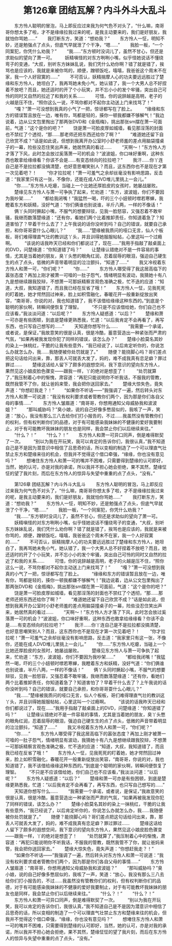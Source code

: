 # 　　第126章 团结瓦解？内斗外斗大乱斗
　　东方怜人聪明的冒泡，马上即反应过来我为何气色不对头了，“什么嘛，南哥哥你想太多了啦，才不是缘缘拉我过来的呢，是我主动要来的，我们是好朋友，我就怕你骂她……”
　　我打断东方，笑道：“想劝我？”
　　东方怜人一怔，明知不妙，还是勉强点了点头，但底气早就泄了个干净，“嗯……”
　　我脸一板，“一个同案犯，你凭什么劝我？”
　　“我……”东方顿时没词儿了，虽然不甘心，但还是求助似的望向了萧一可。
　　妖精嗔怪的对东方咧咧小嘴，似乎怪她说话不懂绕弯子的变通，“大叔，别听东方妹妹乱说，我们凭什么劝你啊？错了就是错了，挨骂也是应该的，我就是来被你骂的，顺便，蹭顿饭吃，嘻嘻，我爸爸这个周末不在家，我一个人好寂寞的……”
　　不可否认，妖精揣摩人心的功夫要远远胜过了楚缘和东方怜人，她坦白了，我再骂她未免小气，她认错了，我一个大男人总不好捏着不放吧？而且，她还适时的开了个小玩笑，并不忘小小的发个牢骚，突出自己可怜的同时又自然的拉近了和我的关系……
　　可惜，你的说辞越是高明，老子的火越是压不住，“照你这么一说，不骂你都对不起你主动送上门来找骂了！”
　　“嘎？”萧一可没想到我真的小气了一把，惊讶都写在了脸上。
　　“缘缘和东方的错误暂且放在一边，唯有你，骂都是轻的，揍你一顿我都嫌不够解气！”我边说着，边从公文包里掏出了那两张DVD和《金瓶梅》，挑出那张sm摆在萧一可面前，气道：“这个是你的吧？”
　　饶是萧一可脸皮厚如城墙，看见那淫荡的封面也不禁红了个透彻，“那……那老师还把东西还给你了啊？”
　　“难道她还留下自己欣赏不成？”话是如此说，但想到我离开办公室时小舒老师羞的差点用脑袋撞桌子的一幕，险些没忍住笑出声来，她居然真的看过……
　　“天啊～！”东方怜人方才落了下风，此时怎会放过奚落萧一可的机会？“波波姐，你口味好重啊，这种东西也敢拿给缘缘看？你该不会是……有变态倾向的拉拉吧？”
　　我汗……你丫连自己是不是拉拉都没搞清楚，也好意思嘲笑别人？而且，这东西你也不是现在才第一次见着吧？！
　　“你才拉拉呢！”萧一可羞气之余却丝毫没有影响思路，反击道：“我家里只有这一张，不像你，还能在成人DVD堆儿里挑上一会儿。”
　　“你……”东方怜人吃瘪，当碰上一个比她还厚脸皮的女孩时，她屡战屡败。
　　楚缘见东方怜人与萧一可争执了起来，忙劝道：“东方，波波姐，你们不要因为我吵架……”
　　“都给我闭嘴！”我猛然一喝，吓的三个小妞顿时噤若寒蝉，我瞪着东方和妖精，没好气道：“你们俩谁也别说谁，半斤八两，一样的不像话！”
　　俩丫头同时撅起小嘴，不服气的想要辩驳，见我一脸怒容，又强忍着不敢牢骚，我继而数落楚缘道：“还有你，看她们两个比着推卸责任，你知道着急了？知道害怕了？早着干什么去了？上午我说的话你没听到吗？自己的错误，就要自己承担，和你哥哥耍什么心眼儿？”
　　“我……”楚缘被我质问的哑口无言，仙人个板板，哥们难得理直气壮的教训这丫头，并且训得她服服帖帖，心里这叫一个过瘾啊。
　　“该说的话我昨天已经和你们都说过了，现在……”我用手指敲了敲桌面上的DVD，问楚缘道：“你知道错了吗？”
　　让楚缘认错绝对不是一件容易的事情，尤其是当着她的朋友，臭丫头憋的眼角红润，忍着屈辱的眼泪，强迫自己硬生生的点了点头，低微的声音带着明显的泣泣颤抖，“知道了……”
　　我又冷视着东方怜人和萧一可，“你们呢？”
　　“你……”
　　东方怜人哪受得了我这居高临下的嚣张态度？再加上刚才被萧一可噎的一肚子怨气，情绪明显有波动，我猜她十有八九是想继续跟我狡辩，不想萧一可那妖精察言观色准确之极，忙不迭的应道：“知道，大叔，我知道错了，而且我已经在反省了哦！”
　　东方怜人一怔，见我死死的盯着她，她才愕然回过神来，脸上如积雪融化，春暖花开一般重新绽放出笑容，“南哥哥，你说的对，我也知道错了，我不该借给缘缘这种东西的。”到底是个聪明的家伙啊，转瞬间便恢复了理智。
　　“不只是不应该借给她，你们自己也不应该看，”我淡淡问道：“以后呢？”
　　东方怜人疑惑道：“以后？”
　　楚缘和萧一可亦是有些困顿，到底是楚缘更熟悉我，忙道：“以后我肯定不会再看了，再写东西，也只写自己想写的……”
　　天知道你想写什么……
　　“我需要一个承诺，或者说，是保证，”我故意笑的很是认真，很是冷酷，蓄意营造出一种紧张而严肃的气氛，“如果再被我发现你犯了同样的错误，该怎么办？”
　　楚缘小脸莫名其妙的染上一抹桃红，干脆的让我有些意外，“我已经说了，以后肯定听你的，你说怎么办就怎么办，我……我随便被你处罚就是了。”
　　随便？能挠脚心吗？哥们差点把这句话给问出来，靠，那丢人可就丢大发了，妈的，难不成我真有恋足癖？罪过罪过……
　　楚缘这话给人留下了颇多的遐想空间，我下意识的望向东方怜人，果然见这小娘皮脸色骤变——跟我一样，丫的绝对是想歪了！
　　“处罚就算了，”我压制着心中的惭愧，肃容道：“再犯只能说明你不听我话，不服我的管教，既然我管不了你，就让爸妈来管，我会把你送回家去。”
　　楚缘大惊失色，竟失声道：“你想赶我走？！”
　　“如果你不听话——”我强调了一遍，然后转头对东方怜人和萧一可说道：“我没有权利要求或者管教你们两个，因为那是你们各自父母的事情……”
　　东方怜人皱眉道：“南哥哥，你想用通知父母威胁我和波波姐？”
　　“那叫威胁吗？”臭小娘，说的自己好像多憋屈似的，我咳了一声，笑道：“放心，我没有那么三八去给你们打小报告的，不过……我虽然没有管教你们的权利，但有权判断你们的品德，对于有可能感染我妹妹的不健康的爱好我要制止，对于有可能教坏我妹妹的朋友也是同样，我会禁止你们以后继续来往。”
　　“什么？！”
　　“什么？！”
　　东方怜人和萧一可异口同声，倒是难得默契了一次。
　　“别以为我在开玩笑，我可以肯定的告诉你们，我很认真，”我不知道自己是不是因为潜意识中相信了吕思奇的话，所以变相的制造了一个可以理直气壮禁止东方和楚缘来往的机会，但我并不觉得这个借口牵强，“缘缘，你也没有意见吗？”
　　想堵住东方怜人和萧一可的嘴并不困难，只需要得到楚缘的认可即好，当然，她的认可，亦是对我的承诺，所以我并不担心她会拒绝，果不其然，楚缘怔怔的望了我片刻，而后在东方怜人的惊异与失望中重重的点了点头，“没有。”

　　第126章 团结瓦解？内斗外斗大乱斗
　　东方怜人聪明的冒泡，马上即反应过来我为何气色不对头了，“什么嘛，南哥哥你想太多了啦，才不是缘缘拉我过来的呢，是我主动要来的，我们是好朋友，我就怕你骂她……”
　　我打断东方，笑道：“想劝我？”
　　东方怜人一怔，明知不妙，还是勉强点了点头，但底气早就泄了个干净，“嗯……”
　　我脸一板，“一个同案犯，你凭什么劝我？”
　　“我……”东方顿时没词儿了，虽然不甘心，但还是求助似的望向了萧一可。
　　妖精嗔怪的对东方咧咧小嘴，似乎怪她说话不懂绕弯子的变通，“大叔，别听东方妹妹乱说，我们凭什么劝你啊？错了就是错了，挨骂也是应该的，我就是来被你骂的，顺便，蹭顿饭吃，嘻嘻，我爸爸这个周末不在家，我一个人好寂寞的……”
　　不可否认，妖精揣摩人心的功夫要远远胜过了楚缘和东方怜人，她坦白了，我再骂她未免小气，她认错了，我一个大男人总不好捏着不放吧？而且，她还适时的开了个小玩笑，并不忘小小的发个牢骚，突出自己可怜的同时又自然的拉近了和我的关系……
　　可惜，你的说辞越是高明，老子的火越是压不住，“照你这么一说，不骂你都对不起你主动送上门来找骂了！”
　　“嘎？”萧一可没想到我真的小气了一把，惊讶都写在了脸上。
　　“缘缘和东方的错误暂且放在一边，唯有你，骂都是轻的，揍你一顿我都嫌不够解气！”我边说着，边从公文包里掏出了那两张DVD和《金瓶梅》，挑出那张sm摆在萧一可面前，气道：“这个是你的吧？”
　　饶是萧一可脸皮厚如城墙，看见那淫荡的封面也不禁红了个透彻，“那……那老师还把东西还给你了啊？”
　　“难道她还留下自己欣赏不成？”话是如此说，但想到我离开办公室时小舒老师羞的差点用脑袋撞桌子的一幕，险些没忍住笑出声来，她居然真的看过……
　　“天啊～！”东方怜人方才落了下风，此时怎会放过奚落萧一可的机会？“波波姐，你口味好重啊，这种东西也敢拿给缘缘看？你该不会是……有变态倾向的拉拉吧？”
　　我汗……你丫连自己是不是拉拉都没搞清楚，也好意思嘲笑别人？而且，这东西你也不是现在才第一次见着吧？！
　　“你才拉拉呢！”萧一可羞气之余却丝毫没有影响思路，反击道：“我家里只有这一张，不像你，还能在成人DVD堆儿里挑上一会儿。”
　　“你……”东方怜人吃瘪，当碰上一个比她还厚脸皮的女孩时，她屡战屡败。
　　楚缘见东方怜人与萧一可争执了起来，忙劝道：“东方，波波姐，你们不要因为我吵架……”
　　“都给我闭嘴！”我猛然一喝，吓的三个小妞顿时噤若寒蝉，我瞪着东方和妖精，没好气道：“你们俩谁也别说谁，半斤八两，一样的不像话！”
　　俩丫头同时撅起小嘴，不服气的想要辩驳，见我一脸怒容，又强忍着不敢牢骚，我继而数落楚缘道：“还有你，看她们两个比着推卸责任，你知道着急了？知道害怕了？早着干什么去了？上午我说的话你没听到吗？自己的错误，就要自己承担，和你哥哥耍什么心眼儿？”
　　“我……”楚缘被我质问的哑口无言，仙人个板板，哥们难得理直气壮的教训这丫头，并且训得她服服帖帖，心里这叫一个过瘾啊。
　　“该说的话我昨天已经和你们都说过了，现在……”我用手指敲了敲桌面上的DVD，问楚缘道：“你知道错了吗？”
　　让楚缘认错绝对不是一件容易的事情，尤其是当着她的朋友，臭丫头憋的眼角红润，忍着屈辱的眼泪，强迫自己硬生生的点了点头，低微的声音带着明显的泣泣颤抖，“知道了……”
　　我又冷视着东方怜人和萧一可，“你们呢？”
　　“你……”
　　东方怜人哪受得了我这居高临下的嚣张态度？再加上刚才被萧一可噎的一肚子怨气，情绪明显有波动，我猜她十有八九是想继续跟我狡辩，不想萧一可那妖精察言观色准确之极，忙不迭的应道：“知道，大叔，我知道错了，而且我已经在反省了哦！”
　　东方怜人一怔，见我死死的盯着她，她才愕然回过神来，脸上如积雪融化，春暖花开一般重新绽放出笑容，“南哥哥，你说的对，我也知道错了，我不该借给缘缘这种东西的。”到底是个聪明的家伙啊，转瞬间便恢复了理智。
　　“不只是不应该借给她，你们自己也不应该看，”我淡淡问道：“以后呢？”
　　东方怜人疑惑道：“以后？”
　　楚缘和萧一可亦是有些困顿，到底是楚缘更熟悉我，忙道：“以后我肯定不会再看了，再写东西，也只写自己想写的……”
　　天知道你想写什么……
　　“我需要一个承诺，或者说，是保证，”我故意笑的很是认真，很是冷酷，蓄意营造出一种紧张而严肃的气氛，“如果再被我发现你犯了同样的错误，该怎么办？”
　　楚缘小脸莫名其妙的染上一抹桃红，干脆的让我有些意外，“我已经说了，以后肯定听你的，你说怎么办就怎么办，我……我随便被你处罚就是了。”
　　随便？能挠脚心吗？哥们差点把这句话给问出来，靠，那丢人可就丢大发了，妈的，难不成我真有恋足癖？罪过罪过……
　　楚缘这话给人留下了颇多的遐想空间，我下意识的望向东方怜人，果然见这小娘皮脸色骤变——跟我一样，丫的绝对是想歪了！
　　“处罚就算了，”我压制着心中的惭愧，肃容道：“再犯只能说明你不听我话，不服我的管教，既然我管不了你，就让爸妈来管，我会把你送回家去。”
　　楚缘大惊失色，竟失声道：“你想赶我走？！”
　　“如果你不听话——”我强调了一遍，然后转头对东方怜人和萧一可说道：“我没有权利要求或者管教你们两个，因为那是你们各自父母的事情……”
　　东方怜人皱眉道：“南哥哥，你想用通知父母威胁我和波波姐？”
　　“那叫威胁吗？”臭小娘，说的自己好像多憋屈似的，我咳了一声，笑道：“放心，我没有那么三八去给你们打小报告的，不过……我虽然没有管教你们的权利，但有权判断你们的品德，对于有可能感染我妹妹的不健康的爱好我要制止，对于有可能教坏我妹妹的朋友也是同样，我会禁止你们以后继续来往。”
　　“什么？！”
　　“什么？！”
　　东方怜人和萧一可异口同声，倒是难得默契了一次。
　　“别以为我在开玩笑，我可以肯定的告诉你们，我很认真，”我不知道自己是不是因为潜意识中相信了吕思奇的话，所以变相的制造了一个可以理直气壮禁止东方和楚缘来往的机会，但我并不觉得这个借口牵强，“缘缘，你也没有意见吗？”
　　想堵住东方怜人和萧一可的嘴并不困难，只需要得到楚缘的认可即好，当然，她的认可，亦是对我的承诺，所以我并不担心她会拒绝，果不其然，楚缘怔怔的望了我片刻，而后在东方怜人的惊异与失望中重重的点了点头，“没有。”
